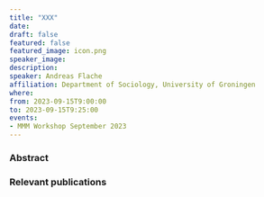```yaml
---
title: "XXX"
date:
draft: false
featured: false
featured_image: icon.png
speaker_image:
description:
speaker: Andreas Flache 
affiliation: Department of Sociology, University of Groningen
where:
from: 2023-09-15T9:00:00
to: 2023-09-15T9:25:00
events:
- MMM Workshop September 2023
---
```


### Abstract

### Relevant publications 

